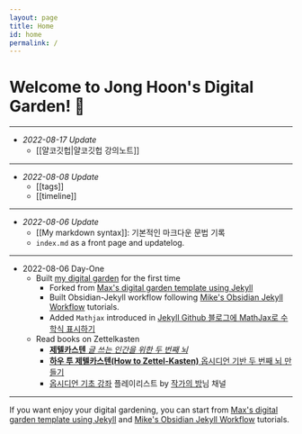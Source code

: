 ```yaml
---
layout: page
title: Home
id: home
permalink: /
---
```


# Welcome to Jong Hoon's Digital Garden! 🌱 

---
- *2022-08-17 Update*
	- [[얄코깃헙|얄코깃헙 강의노트]]

---
- *2022-08-08 Update*
	- [[tags]] 
	- [[timeline]]

---
- *2022-08-06 Update*
	-  [[My markdown syntax]]: 기본적인 마크다운 문법 기록
	- `index.md` as a front page and updatelog.

---
- 2022-08-06 Day-One
	- Built [my digital garden](https://digital-garden.jonghoon.blog) for the first time
		- Forked from [Max's digital garden template using Jekyll](https://maximevaillancourt.com/blog/setting-up-your-own-digital-garden-with-jekyll)
		- Built Obsidian-Jekyll workflow following [Mike's Obsidian Jekyll Workflow](https://refinedmind.co/obsidian-jekyll-workflow) tutorials.
		- Added `Mathjax` introduced in [Jekyll Github 블로그에 MathJax로 수학식 표시하기](https://mkkim85.github.io/blog-apply-mathjax-to-jekyll-and-github-pages/)
	- Read books on Zettelkasten
		- [**제텔카스텐** *글 쓰는 인간을 위한 두 번째 뇌*](http://www.kyobobook.co.kr/product/detailViewKor.laf?mallGb=KOR&ejkGb=KOR&barcode=9788993784701)
		- [**하우 투 제텔카스텐(How to Zettel-Kasten)** 옵시디언 기반 두 번째 뇌 만들기](http://www.kyobobook.co.kr/product/detailViewKor.laf?ejkGb=KOR&mallGb=KOR&barcode=9788993784725&orderClick=LAG&Kc=)
		- [옵시디언 기초 강좌](https://youtube.com/playlist?list=PLy4SLsxzyLUUJlu0L-_U7c1jy_bqvPMR6) 플레이리스트 by [작가의 방](https://www.youtube.com/c/%EC%9E%91%EA%B0%80%EC%9D%98%EB%B0%A9)님 채널

---
If you want enjoy your digital gardening, you can start from  [Max's digital garden template using Jekyll](https://maximevaillancourt.com/blog/setting-up-your-own-digital-garden-with-jekyll) and [Mike's Obsidian Jekyll Workflow](https://refinedmind.co/obsidian-jekyll-workflow) tutorials.
